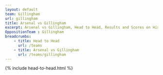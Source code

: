 ```yaml
---
layout: default
team: Gillingham
url: gillingham
title: Arsenal vs Gillingham
excerpt: Arsenal vs Gillingham, Head to Head, Results and Scores on History of Arsenal Football Club
OppositionTeam : Gillingham
breadcrumbs:
    - title: Head to Head
      url: /teams
    - title: Arsenal vs Gillingham
      url: /teams/gillingham
---
```


{% include head-to-head.html %}